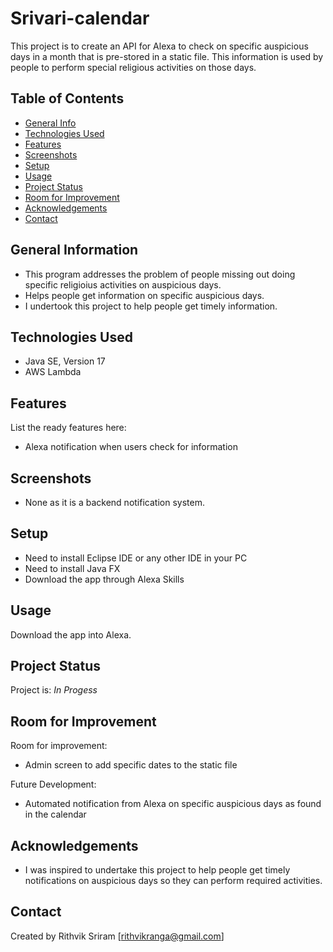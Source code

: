 # Srivari-calendar
This project is to create an API for Alexa to check on specific auspicious days in a month that is pre-stored in a static file. This information is used by people to perform special religious activities on those days.

## Table of Contents
* [General Info](#general-information)
* [Technologies Used](#technologies-used)
* [Features](#features)
* [Screenshots](#screenshots)
* [Setup](#setup)
* [Usage](#usage)
* [Project Status](#project-status)
* [Room for Improvement](#room-for-improvement)
* [Acknowledgements](#acknowledgements)
* [Contact](#contact)
<!-- * [License](#license) -->


## General Information

- This program addresses the problem of people missing out doing specific religioius activities on auspicious days.
- Helps people get information on specific auspicious days.
- I undertook this project to help people get timely information.  


## Technologies Used
- Java SE, Version 17
- AWS Lambda


## Features
List the ready features here:
- Alexa notification when users check for information


## Screenshots

- None as it is a backend notification system.


## Setup

- Need to install Eclipse IDE or any other IDE in your PC
- Need to install Java FX
- Download the app through Alexa Skills 


## Usage

Download the app into Alexa.


## Project Status
Project is: _In Progess_


## Room for Improvement

Room for improvement:
- Admin screen to add specific dates to the static file

Future Development:
- Automated notification from Alexa on specific auspicious days as found in the calendar


## Acknowledgements

- I was inspired to undertake this project to help people get timely notifications on auspicious days so they can perform required activities.


## Contact
Created by Rithvik Sriram [rithvikranga@gmail.com]
